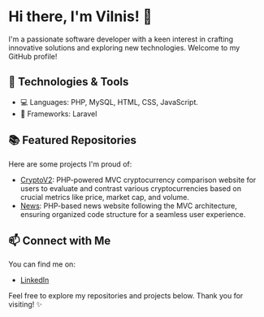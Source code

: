 # Hi there, I'm Vilnis! 👋

I'm a passionate software developer with a keen interest in crafting innovative solutions and exploring new technologies. Welcome to my GitHub profile!

## 🔧 Technologies & Tools

- 💻 Languages: PHP, MySQL, HTML, CSS, JavaScript.
- 🚀 Frameworks: Laravel

## 📚 Featured Repositories

Here are some projects I'm proud of:

- [CryptoV2](https://github.com/vilnisgrinbergs/CryptoV2): PHP-powered MVC cryptocurrency comparison website for users to evaluate and contrast various cryptocurrencies based on crucial metrics like price, market cap, and volume.
- [News](https://github.com/vilnisgrinbergs/News): PHP-based news website following the MVC architecture, ensuring organized code structure for a seamless user experience.
 
## 📫 Connect with Me

You can find me on:

- [LinkedIn](https://www.linkedin.com/in/vilnisgrinbergs/)

Feel free to explore my repositories and projects below. Thank you for visiting! ✨
